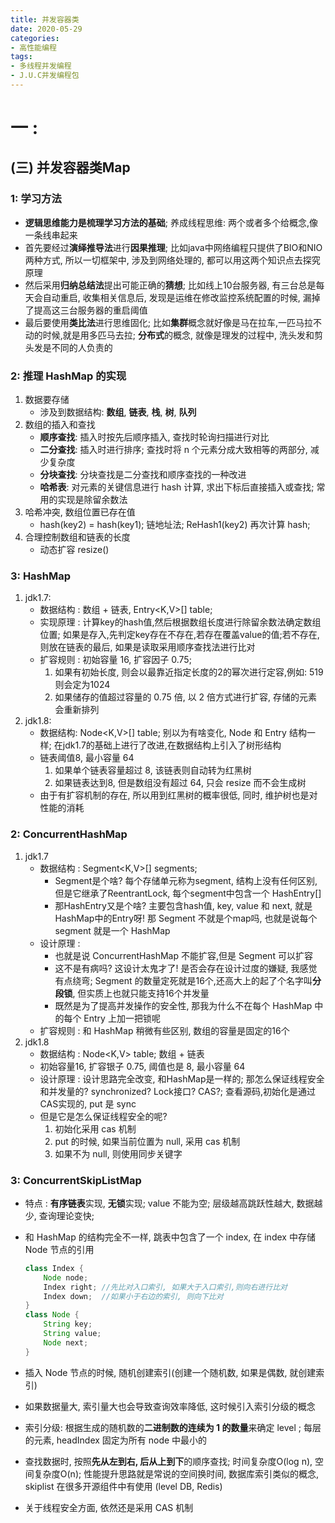 ```yaml
---
title: 并发容器类
date: 2020-05-29
categories:
- 高性能编程
tags: 
- 多线程并发编程
- J.U.C并发编程包
---
```




# 一 : 

## (三) 并发容器类Map

### 1: 学习方法

- **逻辑思维能力是梳理学习方法的基础**; 养成线程思维: 两个或者多个给概念,像一条线串起来
- 首先要经过**演绎推导法**进行**因果推理**; 比如java中网络编程只提供了BIO和NIO两种方式, 所以一切框架中, 涉及到网络处理的, 都可以用这两个知识点去探究原理
- 然后采用**归纳总结法**提出可能正确的**猜想**; 比如线上10台服务器, 有三台总是每天会自动重启, 收集相关信息后, 发现是运维在修改监控系统配置的时候, 漏掉了提高这三台服务器的重启阈值
- 最后要使用**类比法**进行思维固化; 比如**集群**概念就好像是马在拉车,一匹马拉不动的时候,就是用多匹马去拉; **分布式**的概念, 就像是理发的过程中, 洗头发和剪头发是不同的人负责的

### 2: 推理 HashMap 的实现

1. 数据要存储
   - 涉及到数据结构: **数组**, **链表**, **栈**, **树**, **队列**
2. 数组的插入和查找
   - **顺序查找**: 插入时按先后顺序插入, 查找时轮询扫描进行对比
   - **二分查找**: 插入时进行排序; 查找时将 n 个元素分成大致相等的两部分, 减少复杂度
   - **分块查找**: 分块查找是二分查找和顺序查找的一种改进
   - **哈希表**: 对元素的关键信息进行 hash 计算, 求出下标后直接插入或查找; 常用的实现是除留余数法
3. 哈希冲突, 数组位置已存在值
   - hash(key2) = hash(key1); 链地址法; ReHash1(key2) 再次计算 hash;
4. 合理控制数组和链表的长度
   - 动态扩容 resize()

### 3: HashMap

1. jdk1.7:
   - 数据结构 : 数组 + 链表, Entry<K,V>[] table;
   - 实现原理 : 计算key的hash值,然后根据数组长度进行除留余数法确定数组位置; 如果是存入,先判定key存在不存在,若存在覆盖value的值;若不存在,则放在链表的最后, 如果是读取采用顺序查找法进行比对
   - 扩容规则 : 初始容量 16, 扩容因子 0.75;
     1. 如果有初始长度, 则会以最靠近指定长度的2的幂次进行定容,例如: 519则会定为1024
     2. 如果储存的值超过容量的 0.75 倍, 以 2 倍方式进行扩容, 存储的元素会重新排列
2. jdk1.8:
   - 数据结构: Node<K,V>[] table; 别以为有啥变化, Node 和 Entry 结构一样; 在jdk1.7的基础上进行了改进,在数据结构上引入了树形结构
   - 链表阈值8, 最小容量 64
     1. 如果单个链表容量超过 8, 该链表则自动转为红黑树
     2. 如果链表达到8, 但是数组没有超过 64, 只会 resize 而不会生成树
   - 由于有扩容机制的存在, 所以用到红黑树的概率很低, 同时, 维护树也是对性能的消耗

### 2: ConcurrentHashMap

1. jdk1.7
   - 数据结构 : Segment<K,V>[] segments;
     - Segment是个啥? 每个存储单元称为segment, 结构上没有任何区别, 但是它继承了ReentrantLock, 每个segment中包含一个 HashEntry[]
     - 那HashEntry又是个啥? 主要包含hash值, key, value 和 next, 就是HashMap中的Entry呀! 那 Segment 不就是个map吗, 也就是说每个 segment 就是一个 HashMap
   - 设计原理 :
     - 也就是说 ConcurrentHashMap 不能扩容,但是 Segment 可以扩容
     - 这不是有病吗? 这设计太鬼才了! 是否会存在设计过度的嫌疑, 我感觉有点绕弯; Segment 的数量定死就是16个,还高大上的起了个名字叫**分段锁**, 但实质上也就只能支持16个并发量
     - 既然是为了提高并发操作的安全性, 那我为什么不在每个 HashMap 中的每个 Entry 上加一把锁呢
   - 扩容规则 : 和 HashMap 稍微有些区别, 数组的容量是固定的16个
2. jdk1.8
   - 数据结构 : Node<K,V> table; 数组 + 链表
   - 初始容量16, 扩容银子 0.75, 阈值也是 8, 最小容量 64
   - 设计原理 : 设计思路完全改变, 和HashMap是一样的; 那怎么保证线程安全和并发量的? synchronized? Lock接口? CAS?; 查看源码,初始化是通过CAS实现的, put 是 sync
   - 但是它是怎么保证线程安全的呢?
     1. 初始化采用 cas 机制
     2. put 的时候, 如果当前位置为 null, 采用 cas 机制
     3. 如果不为 null, 则使用同步关键字

### 3: ConcurrentSkipListMap

- 特点 : **有序链表**实现, **无锁**实现; value 不能为空; 层级越高跳跃性越大, 数据越少, 查询理论变快;

- 和 HashMap 的结构完全不一样, 跳表中包含了一个 index, 在 index 中存储 Node 节点的引用

  ```java
  class Index {
      Node node;
      Index right; //先比对入口索引, 如果大于入口索引,则向右进行比对
      Index down;  //如果小于右边的索引, 则向下比对
  }
  class Node {
      String key;
      String value;
      Node next;
  }
  ```

- 插入 Node 节点的时候, 随机创建索引(创建一个随机数, 如果是偶数, 就创建索引)

- 如果数据量大, 索引量大也会导致查询效率降低, 这时候引入索引分级的概念

- 索引分级: 根据生成的随机数的**二进制数的连续为 1 的数量**来确定 level ; 每层的元素, headIndex 固定为所有 node 中最小的

- 查找数据时, 按照**先从左到右, 后从上到下**的顺序查找; 时间复杂度O(log n), 空间复杂度O(n); 性能提升思路就是常说的空间换时间, 数据库索引类似的概念, skiplist 在很多开源组件中有使用 (level DB, Redis)

- 关于线程安全方面, 依然还是采用 CAS 机制